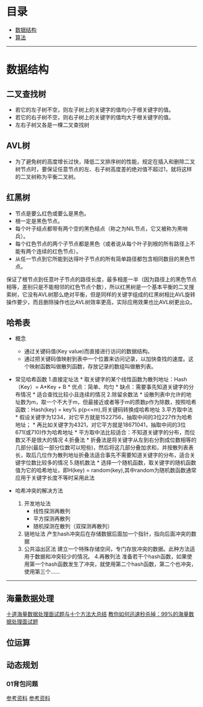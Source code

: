 
# 目录
* [数据结构](#数据结构)
* [算法](#算法)
------------------------------------------
# 数据结构

## 二叉查找树
* 若它的左子树不空，则左子树上的关键字的值均小于根关键字的值。
* 若它的右子树不空，则右子树上的关键字的值均大于根关键字的值。
* 左右子树又各是一棵二叉查找树

## AVL树
* 为了避免树的高度增长过快，降低二叉排序树的性能，规定在插入和删除二叉树节点时，要保证任意节点的左、右子树高度差的绝对值不超过1，就将这样的二叉树称为平衡二叉树。

## 红黑树
* 节点是要么红色或要么是黑色。
* 根一定是黑色节点。
* 每个叶子结点都带有两个空的黑色结点（称之为NIL节点，它又被称为黑哨兵）。
* 每个红色节点的两个子节点都是黑色（或者说从每个叶子到根的所有路径上不能有两个连续的红色节点）。
* 从任一节点到它所能到达得叶子节点的所有简单路径都包含相同数目的黑色节点。

保证了根节点到任意叶子节点的路径长度，最多相差一半（因为路径上的黑色节点相等，差别只是不能相邻的红色节点个数），所以红黑树是一个基本平衡的二叉搜索树，它没有AVL树那么绝对平衡，但是同样的关键字组成的红黑树相比AVL旋转操作要少，而且删除操作也比AVL树效率更高，实际应用效果也比AVL树更出众。

## 哈希表
* 概念
    * 通过关键码值(Key value)而直接进行访问的数据结构。
    * 通过把关键码值映射到表中一个位置来访问记录，以加快查找的速度。这个映射函数叫做散列函数，存放记录的数组叫做散列表。

* 常见哈希函数
    1.直接定址法
        * 取关键字的某个线性函数为散列地址：Hash（Key）= A*Key + B
        * 优点：简单、均匀
        * 缺点：需要事先知道关键字的分布情况
        * 适合查找比较小且连续的情况
    2.除留余数法
        * 设散列表中允许的地址数为m，取一个不大于m，但最接近或者等于m的质数p作为除数，按照哈希函数：Hash(key) = key% p(p<=m),将关键码转换成哈希地址
    3.平方取中法
        * 假设关键字为1234，对它平方就是1522756，抽取中间的3位227作为哈希地址；
        * 再比如关键字为4321，对它平方就是18671041，抽取中间的3位671(或710)作为哈希地址
        * 平方取中法比较适合：不知道关键字的分布，而位数又不是很大的情况
    4.折叠法
        * 折叠法是将关键字从左到右分割成位数相等的几部分(最后一部分位数可以短些)，然后将这几部分叠加求和，并按散列表表长，取后几位作为散列地址折叠法适合事先不需要知道关键字的分布，适合关键字位数比较多的情况
    5.随机数法
        * 选择一个随机函数，取关键字的随机函数值为它的哈希地址，即H(key) = random(key),其中random为随机数函数通常应用于关键字长度不等时采用此法

* 哈希冲突的解决方法
    1. 开发地址法 
        * 线性探测再散列
        * 平方探测再散列
        * 随机探测在散列（双探测再散列）
    2. 链地址法
        产生hash冲突后在存储数据后面加一个指针，指向后面冲突的数据
    3. 公共溢出区法
        建立一个特殊存储空间，专门存放冲突的数据。此种方法适用于数据和冲突较少的情况。
    4.再散列法
        准备若干个hash函数，如果使用第一个hash函数发生了冲突，就使用第二个hash函数，第二个也冲突，使用第三个……



















--------------------------------------------------
## 海量数据处理
[十道海量数据处理面试题与十个方法大总结](https://blog.csdn.net/v_JULY_v/article/details/6279498)
[教你如何迅速秒杀掉：99%的海量数据处理面试题](https://blog.csdn.net/v_july_v/article/details/7382693)

## 位运算



## 动态规划
### 01背包问题
[参考资料](https://blog.csdn.net/qq_36303472/article/details/68935954)
[参考资料](https://blog.csdn.net/qq_38410730/article/details/81667885)